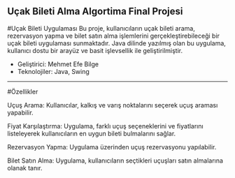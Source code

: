 Uçak Bileti Alma
Algortima Final Projesi
-----------------------------
#Uçak Bileti Uygulaması
Bu proje, kullanıcıların uçak bileti arama, rezervasyon yapma ve bilet satın alma işlemlerini gerçekleştirebileceği bir uçak bileti uygulaması sunmaktadır. Java dilinde yazılmış olan bu uygulama, kullanıcı dostu bir arayüz ve basit işlevsellik ile geliştirilmiştir.

  - Geliştirici: Mehmet Efe Bilge
  - Teknolojiler: Java, Swing
-----------------------------
#Özellikler

Uçuş Arama: Kullanıcılar, kalkış ve varış noktalarını seçerek uçuş araması yapabilir.

Fiyat Karşılaştırma: Uygulama, farklı uçuş seçeneklerini ve fiyatlarını listeleyerek kullanıcıların en uygun bileti bulmalarını sağlar.

Rezervasyon Yapma: Uygulama üzerinden uçuş rezervasyonu yapılabilir.

Bilet Satın Alma: Uygulama, kullanıcıların seçtikleri uçuşları satın almalarına olanak tanır.






